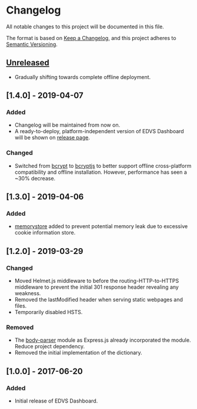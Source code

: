 # Changelog
All notable changes to this project will be documented in this file.

The format is based on [Keep a Changelog](https://keepachangelog.com/en/1.0.0/),
and this project adheres to [Semantic Versioning](https://semver.org/spec/v2.0.0.html).

## [Unreleased]
- Gradually shifting towards complete offline deployment.

## [1.4.0] - 2019-04-07
### Added
- Changelog will be maintained from now on.
- A ready-to-deploy, platform-independent version of EDVS Dashboard will be shown on [release page](https://github.com/Shb742/SysEng_ARM_Audio_Rec/releases).

### Changed
- Switched from [bcrypt](https://www.npmjs.com/package/bcrypt) to [bcryptjs](https://www.npmjs.com/package/bcryptjs) to better support offline cross-platform compatibility and offline installation. However, performance has seen a ~30% decrease.

## [1.3.0] - 2019-04-06
### Added
- [memorystore](https://www.npmjs.com/package/memorystore) added to prevent potential memory leak due to excessive cookie information store.

## [1.2.0] - 2019-03-29
### Changed
- Moved Helmet.js middleware to before the routing-HTTP-to-HTTPS middleware to prevent the initial 301 response header revealing any weakness.
- Removed the lastModified header when serving static webpages and files.
- Temporarily disabled HSTS.

### Removed
- The [body-parser](https://www.npmjs.com/package/body-parser) module as Express.js already incorporated the module. Reduce project dependency.
- Removed the initial implementation of the dictionary.

## [1.0.0] - 2017-06-20
### Added
- Initial release of EDVS Dashboard.

[Unreleased]: https://github.com/Shb742/SysEng_ARM_Audio_Rec

